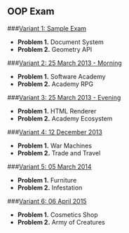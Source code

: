 ## OOP Exam

###<a href="https://github.com/Termininja/BGCoder/raw/master/Telerik%20Software%20Academy/OOP/OOP%20Exam%20-%20Variant%201/OOP%20Exam%20-%20Variant%201.docx">Variant 1: Sample Exam</a>
  * **Problem 1.** Document System
  * **Problem 2.** Geometry API

###<a href="https://github.com/Termininja/BGCoder/raw/master/Telerik%20Software%20Academy/OOP/OOP%20Exam%20-%20Variant%202/OOP%20Exam%20-%20Variant%202.docx">Variant 2: 25 March 2013 - Morning</a>
  * **Problem 1.** Software Academy
  * **Problem 2.** Academy RPG

###<a href="https://github.com/Termininja/BGCoder/raw/master/Telerik%20Software%20Academy/OOP/OOP%20Exam%20-%20Variant%203/OOP%20Exam%20-%20Variant%203.docx">Variant 3: 25 March 2013 - Evening</a>
  * **Problem 1.** HTML Renderer
  * **Problem 2.** Academy Ecosystem

###<a href="https://github.com/Termininja/BGCoder/raw/master/Telerik%20Software%20Academy/OOP/OOP%20Exam%20-%20Variant%204/OOP%20Exam%20-%20Variant%204.docx">Variant 4: 12 December 2013</a>
  * **Problem 1.** War Machines
  * **Problem 2.** Trade and Travel

###<a href="https://github.com/Termininja/BGCoder/raw/master/Telerik%20Software%20Academy/OOP/OOP%20Exam%20-%20Variant%205/OOP%20Exam%20-%20Variant%205.docx">Variant 5: 05 March 2014</a>
  * **Problem 1.** Furniture
  * **Problem 2.** Infestation
  
###<a href="https://github.com/Termininja/BGCoder/raw/master/Telerik%20Software%20Academy/OOP/OOP%20Exam%20-%20Variant%206/OOP%20Exam%20-%20Variant%206.docx">Variant 6: 06 April 2015</a>
  * **Problem 1.** Cosmetics Shop
  * **Problem 2.** Army of Creatures
